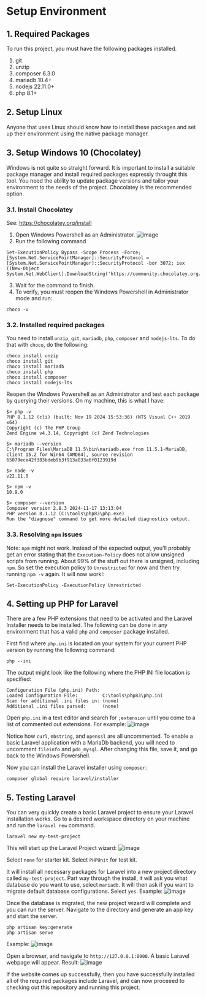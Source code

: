 # Setup Environment

## 1. Required Packages
To run this project, you must have the following packages installed.

1. git 
2. unzip
3. composer 6.3.0
4. mariadb 10.4+
5. nodejs 22.11.0+
6. php 8.1+

## 2. Setup Linux
Anyone that uses Linux should know how to install these packages and set up their environment using the native package manager. 

## 3. Setup Windows 10 (Chocolatey)
Windows is not quite so straight forward. It is important to install a suitable package manager and install required packages expressly throught this tool. You need the ability to update package versions and tailor your environment to the needs of the project. Chocolatey is the recommended option.

### 3.1. Install Chocolatey
See: https://chocolatey.org/install

1. Open Windows Powershell as an Administrator.
![image](https://github.com/user-attachments/assets/e875534b-d44f-41a4-a266-62efa9308708)
2. Run the following command
```
Set-ExecutionPolicy Bypass -Scope Process -Force; [System.Net.ServicePointManager]::SecurityProtocol = [System.Net.ServicePointManager]::SecurityProtocol -bor 3072; iex ((New-Object System.Net.WebClient).DownloadString('https://community.chocolatey.org/install.ps1'))
```
3. Wait for the command to finish.
4. To verify, you must reopen the Windows Powershell in Administrator mode and run:
```
choco -v
```

### 3.2. Installed required packages
You need to install `unzip`, `git`, `mariadb`, `php`, `composer` and `nodejs-lts`. To do that with `choco`, do the following:
```
choco install unzip
choco install git 
choco install mariadb
choco install php
choco install composer
choco install nodejs-lts
```
Reopen the Windows Powershell as an Administrator and test each package by querying their versions. On my machine, this is what I have:
```
$> php -v
PHP 8.1.12 (cli) (built: Nov 19 2024 15:53:36) (NTS Visual C++ 2019 x64)
Copyright (c) The PHP Group
Zend Engine v4.3.14, Copyright (c) Zend Technologies

$> mariadb --version
C:\Program Files\MariaDB 11.5\bin\mariadb.exe from 11.5.1-MariaDB, client 15.2 for Win64 (AMD64), source revision 65079ece42f383bdeb9b3f913a833a6f0123919d

$> node -v
v22.11.0

$> npm -v
10.9.0

$> composer --version
Composer version 2.8.3 2024-11-17 13:13:04
PHP version 8.1.12 (C:\tools\php83\php.exe)
Run the "diagnose" command to get more detailed diagnostics output.
```

### 3.3. Resolving `npm` issues
Note: `npm` might not work. Instead of the expected output, you'll probably get an error stating that the `Execution-Policy` does not allow unsigned scripts from running. About 99% of the stuff out there is unsigned, including `npm`. So set the execution policy to `Unrestricted` for now and then try running `npm -v` again. It will now work!:
```
Set-ExecutionPolicy -ExecutionPolicy Unrestricted
```

## 4. Setting up PHP for Laravel
There are a few PHP extensions that need to be activated and the Laravel Installer needs to be installed. The following can be done in any environment that has a valid `php` and `composer` package installed.

First find where `php.ini` is located on your system for your current PHP version by running the following command:
```
php --ini
```
The output might look like the following where the PHP INI file location is specified:
```
Configuration File (php.ini) Path:
Loaded Configuration File:         C:\tools\php83\php.ini
Scan for additional .ini files in: (none)
Additional .ini files parsed:      (none)
```
Open `php.ini` in a text editor and search for `;extension` until you come to a list of commented out extensions. For example:
![image](https://github.com/user-attachments/assets/0bea58f3-2bbc-4846-9346-36900be0a017)

Notice how `curl`, `mbstring`, and `openssl` are all uncommented. To enable a basic Laravel application with a MariaDb backend, you will need to uncomment `fileinfo` and `pdo_mysql`. After changing this file, save it, and go back to the Windows Powershell.

Now you can install the Laravel installer using `composer`:
```
composer global require laravel/installer
```

## 5. Testing Laravel
You can very quickly create a basic Laravel project to ensure your Laravel installation works. Go to a desired workspace directory on your machine and run the `laravel new` command.
```
laravel new my-test-project
```
This will start up the Laravel Project wizard:
![image](https://github.com/user-attachments/assets/fa6c511a-9808-40f4-8928-08c7bec64f9e)

Select `none` for starter kit.
Select `PHPUnit` for test kit.

It will install all necessary packages for Laravel into a new project directory called `my-test-project`. Part way through the install, it will ask you what database do you want to use, select `mariadb`. It will then ask if you want to migrate default database configurations. Select `yes`.
Example:
![image](https://github.com/user-attachments/assets/f3c61059-0c8c-442b-a079-76e147ad09ee)

Once the database is migrated, the new project wizard will complete and you can run the server. Navigate to the directory and generate an app key and start the server.
```
php artisan key:generate
php artisan serve
```
Example:
![image](https://github.com/user-attachments/assets/0562c0aa-0472-4749-99bb-da781aea0ca8)

Open a browser, and navigate to `http://127.0.0.1:8000`. A basic Laravel webpage will appear.
Result:
![image](https://github.com/user-attachments/assets/38609100-72d9-498f-9084-4b204bc5b9f2)

If the website comes up successfully, then you have successfully installed all of the required packages include Laravel, and can now proceeed to checking out this repository and running this project.
